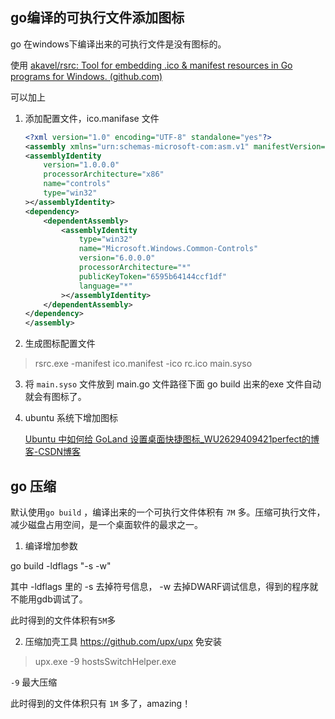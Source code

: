 

## go编译的可执行文件添加图标

go 在windows下编译出来的可执行文件是没有图标的。

使用 [akavel/rsrc: Tool for embedding .ico & manifest resources in Go programs for Windows. (github.com)](https://github.com/akavel/rsrc)

可以加上

1. 添加配置文件，ico.manifase 文件

   ```xml
   <?xml version="1.0" encoding="UTF-8" standalone="yes"?>
   <assembly xmlns="urn:schemas-microsoft-com:asm.v1" manifestVersion="1.0">
   <assemblyIdentity
       version="1.0.0.0"
       processorArchitecture="x86"
       name="controls"
       type="win32"
   ></assemblyIdentity>
   <dependency>
       <dependentAssembly>
           <assemblyIdentity
               type="win32"
               name="Microsoft.Windows.Common-Controls"
               version="6.0.0.0"
               processorArchitecture="*"
               publicKeyToken="6595b64144ccf1df"
               language="*"
           ></assemblyIdentity>
       </dependentAssembly>
   </dependency>
   </assembly>
   ```
 2. 生成图标配置文件
 > rsrc.exe  -manifest ico.manifest -ico rc.ico  main.syso

3. 将 `main.syso`  文件放到 main.go 文件路径下面
   go build 出来的exe 文件自动就会有图标了。

4. ubuntu 系统下增加图标

   [Ubuntu 中如何给 GoLand 设置桌面快捷图标_WU2629409421perfect的博客-CSDN博客](https://blog.csdn.net/wu2629409421perfect/article/details/106234727)

## go 压缩

默认使用`go build` ，编译出来的一个可执行文件体积有 `7M` 多。压缩可执行文件，减少磁盘占用空间，是一个桌面软件的最求之一。

 1. 编译增加参数

go build -ldflags "-s -w" 

其中  -ldflags 里的  -s 去掉符号信息， -w 去掉DWARF调试信息，得到的程序就不能用gdb调试了。

 此时得到的文件体积有`5M`多



2. 压缩加壳工具
   https://github.com/upx/upx   免安装

> upx.exe -9  hostsSwitchHelper.exe

  `-9` 最大压缩

此时得到的文件体积只有 `1M` 多了，amazing！



